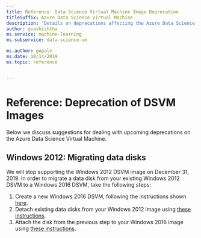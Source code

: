 ```yaml
---
title: Reference: Data Science Virtual Machine Image Deprecation
titleSuffix: Azure Data Science Virtual Machine 
description: 'Details on deprecations affecting the Azure Data Science Virtual Machine (DSVM)'
author: gvashishtha
ms.service: machine-learning
ms.subservice: data-science-vm

ms.author: gopalv
ms.date: 10/14/2019
ms.topic: reference


---
```


# Reference: Deprecation of DSVM Images

Below we discuss suggestions for dealing with upcoming deprecations on the Azure Data Science Virtual Machine.

## Windows 2012: Migrating data disks

We will stop supporting the Windows 2012 DSVM image on December 31, 2019. In order to migrate a data disk from your existing Windows 2012 DSVM to a Windows 2016 DSVM, take the following steps:

1. Create a new Windows 2016 DSVM, following the instructions shown [here](./provision-vm.md#create-your-dsvm).
1. Detach existing data disks from your Windows 2012 image using [these instructions](../../virtual-machines/windows/detach-disk.md).
1. Attach the disk from the previous step to your Windows 2016 image using [these instructions](../../virtual-machines/windows/attach-disk-ps.md#attach-an-existing-data-disk-to-a-vm).
